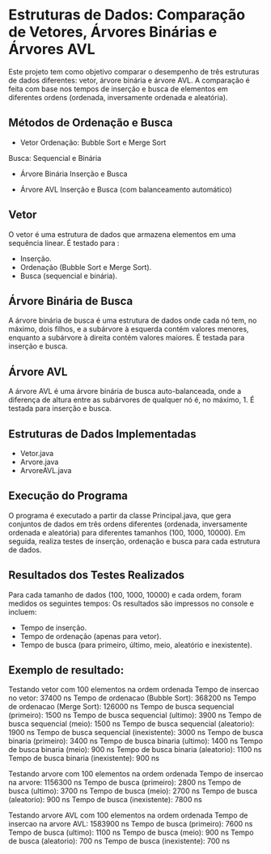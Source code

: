 
# Estruturas de Dados: Comparação de Vetores, Árvores Binárias e Árvores AVL
Este projeto tem como objetivo comparar o desempenho de três estruturas de dados diferentes: vetor, árvore binária e árvore AVL. 
A comparação é feita com base nos tempos de inserção e busca de elementos em diferentes ordens (ordenada, inversamente ordenada e aleatória).

## Métodos de Ordenação e Busca
- Vetor
Ordenação: Bubble Sort e Merge Sort

Busca: Sequencial e Binária
- Árvore Binária
Inserção e Busca

- Árvore AVL
Inserção e Busca (com balanceamento automático)



## Vetor
O vetor é uma estrutura de dados que armazena elementos em uma sequência linear. 
É testado para : 
- Inserção.
- Ordenação (Bubble Sort e Merge Sort).
- Busca (sequencial e binária).



## Árvore Binária de Busca
A árvore binária de busca é uma estrutura de dados onde cada nó tem, no máximo, dois filhos, e a subárvore à esquerda contém valores menores,
enquanto a subárvore à direita contém valores maiores. 
É testada para inserção e busca.



## Árvore AVL
A árvore AVL é uma árvore binária de busca auto-balanceada,
onde a diferença de altura entre as subárvores de qualquer nó é, no máximo, 1. 
É testada para inserção e busca.



## Estruturas de Dados Implementadas
- Vetor.java
- Arvore.java
- ArvoreAVL.java



## Execução do Programa
O programa é executado a partir da classe Principal.java, que gera conjuntos de dados em três ordens diferentes 
(ordenada, inversamente ordenada e aleatória) para diferentes tamanhos (100, 1000, 10000). 
Em seguida, realiza testes de inserção, ordenação e busca para cada estrutura de dados.



## Resultados dos Testes Realizados
Para cada tamanho de dados (100, 1000, 10000) e cada ordem, foram medidos os seguintes tempos:
Os resultados são impressos no console e incluem: 
- Tempo de inserção.
- Tempo de ordenação (apenas para vetor).
- Tempo de busca (para primeiro, último, meio, aleatório e inexistente).

## Exemplo de resultado:

Testando vetor com 100 elementos na ordem ordenada
Tempo de insercao no vetor: 37400 ns
Tempo de ordenacao (Bubble Sort): 368200 ns
Tempo de ordenacao (Merge Sort): 126000 ns
Tempo de busca sequencial (primeiro): 1500 ns
Tempo de busca sequencial (ultimo): 3900 ns
Tempo de busca sequencial (meio): 1500 ns
Tempo de busca sequencial (aleatorio): 1900 ns
Tempo de busca sequencial (inexistente): 3000 ns
Tempo de busca binaria (primeiro): 3400 ns
Tempo de busca binaria (ultimo): 1400 ns
Tempo de busca binaria (meio): 900 ns
Tempo de busca binaria (aleatorio): 1100 ns
Tempo de busca binaria (inexistente): 900 ns

Testando arvore com 100 elementos na ordem ordenada
Tempo de insercao na arvore: 1156300 ns
Tempo de busca (primeiro): 2800 ns
Tempo de busca (ultimo): 3700 ns
Tempo de busca (meio): 2700 ns
Tempo de busca (aleatorio): 900 ns
Tempo de busca (inexistente): 7800 ns

Testando arvore AVL com 100 elementos na ordem ordenada
Tempo de insercao na arvore AVL: 1583900 ns
Tempo de busca (primeiro): 7600 ns
Tempo de busca (ultimo): 1100 ns
Tempo de busca (meio): 900 ns
Tempo de busca (aleatorio): 700 ns
Tempo de busca (inexistente): 700 ns
